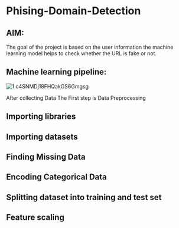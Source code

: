 # Phising-Domain-Detection

## AIM:
   The goal of the project is based on the user information the machine learning model helps to check whether the URL is fake or not.
##  Machine learning pipeline:
   

![1 c4SNMDj18FHQakGS6Gmgsg](https://user-images.githubusercontent.com/61903698/132532255-3cda2604-94e4-4675-af62-43b3fcbd69e0.png)

After collecting Data The First step is Data Preprocessing
## Importing libraries
## Importing datasets
##  Finding Missing Data
##  Encoding Categorical Data
##  Splitting dataset into training and test set
##  Feature scaling


